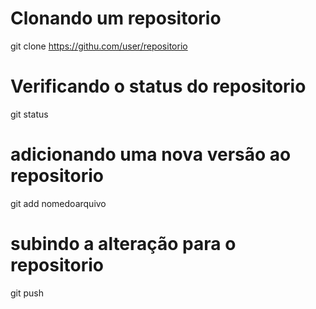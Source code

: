 # Clonando um repositorio

git clone https://githu.com/user/repositorio

# Verificando o status do repositorio

git status

# adicionando uma nova versão ao repositorio

git add nomedoarquivo

# subindo a alteração para o repositorio

git push


